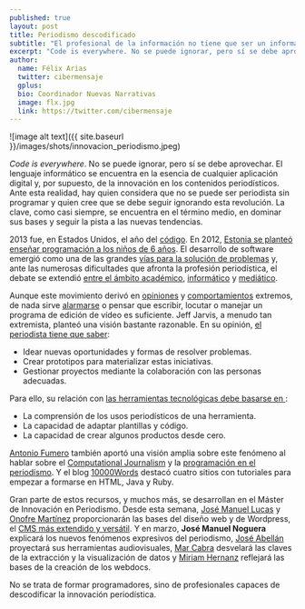 ```yaml
---
published: true
layout: post
title: Periodismo descodificado
subtitle: "El profesional de la información no tiene que ser un informático, pero sí debe conocer las herramientas y sus posibilidades expresivas"
excerpt: "Code is everywhere. No se puede ignorar, pero sí se debe aprovechar. El lenguaje informático se encuentra en la esencia de cualquier aplicación digital y, por supuesto, de la innovación en los contenidos periodísticos. Ante esta realidad, hay quien considera que no se puede ser periodista sin programar y quien cree que se debe seguir ignorando esta revolución. La clave, como casi siempre, se encuentra en el término medio, en dominar sus bases y seguir la pista a las nuevas tendencias."
author:
  name: Félix Arias
  twitter: cibermensaje
  gplus:  
  bio: Coordinador Nuevas Narrativas
  image: flx.jpg
  link: https://twitter.com/cibermensaje
---
```

![image alt text]({{ site.baseurl }}/images/shots/innovacion_periodismo.jpeg)

_Code is everywhere_. No se puede ignorar, pero sí se debe aprovechar. El lenguaje informático se encuentra en la esencia de cualquier aplicación digital y, por supuesto, de la innovación en los contenidos periodísticos. Ante esta realidad, hay quien considera que no se puede ser periodista sin programar y quien cree que se debe seguir ignorando esta revolución. La clave, como casi siempre, se encuentra en el término medio, en dominar sus bases y seguir la pista a las nuevas tendencias.

2013 fue, en Estados Unidos, el año del [código](http://www.codeyear.com/). En 2012, [Estonia se planteó enseñar programación a los niños de 6 años](http://gigaom.com/2012/09/05/estonias-plan-to-get-6-year-olds-coding-is-a-stroke-of-genius/). El desarrollo de software emergió como una de las grandes [vías para la solución de problemas](http://blog.bignerdranch.com/1631-dont-not-learn-how-to-code/) y, ante las numerosas dificultades que afronta la profesión periodística, el debate se extendió [entre el ámbito académico](http://cacm.acm.org/magazines/2011/10/131400-computational-journalism/fulltext#), [informático](http://www.poynter.org/latest-news/mediawire/174132/software-developer-revives-debate-about-whether-journalists-should-learn-to-code/) y [mediático](http://www.mediabistro.com/10000words/debate-journalists-code_b23853).

Aunque este movimiento derivó en [opiniones](https://techcrunch.com/2016/05/10/please-dont-learn-to-code/) y [comportamientos](http://radar.oreilly.com/2012/05/judge-alsup-codes.html) extremos, de nada sirve [alarmarse](http://www.theatlantic.com/education/archive/2013/10/should-journalism-schools-require-reporters-to-learn-code-no/280711/ ) o pensar que escribir, locutar o manejar un programa de edición de vídeo es suficiente. Jeff Jarvis, a menudo tan extremista, planteó una visión bastante razonable. En su opinión, [el periodista tiene que saber](http://buzzmachine.com/2012/06/17/disrupting-journalism-education/):


* Idear nuevas oportunidades y formas de resolver problemas.
* Crear prototipos para materializar estas iniciativas.
* Gestionar proyectos mediante la colaboración con las personas adecuadas.

Para ello, su relación con [las herramientas tecnológicas debe basarse en ](http://www.niemanlab.org/2012/09/jeff-jarvis-heres-a-blueprint-for-radical-innovation-in-journalism-education/):


* La comprensión de los usos periodísticos de una herramienta.
* La capacidad de adaptar plantillas y código.
* La capacidad de crear algunos productos desde cero.


[Antonio Fumero](https://twitter.com/amfumero) también aportó una visión amplia sobre este fenómeno al hablar sobre el [Computational Journalism](http://www.periodismociudadano.com/2011/10/03/computational-journalism-%C2%BFperiodismo-o-informatica/) y la [programación en el periodismo](http://www.periodismociudadano.com/2013/03/04/periodista-y-desarrollador-escribes-o-programas/). Y el blog [10000Words](http://www.mediabistro.com/10000words/4-free-diy-coding-tutorials-for-the-online-journalist_b17374) destacó cuatro sitios con tutoriales para empezar a formarse en HTML, Java y Ruby.

Gran parte de estos recursos, y muchos más, se desarrollan en el Máster de Innovación en Periodismo. Desde esta semana, [José Manuel Lucas](https://twitter.com/jmlweb) y [Onofre Martínez](http://universite.umh.es/profesores/fichaprofesor.asp?NP=124077) proporcionarán las bases del diseño web y de Wordpress, el [CMS más extendido y versátil](http://mip.umh.es/blog/2014/01/27/wordpress-blog/). Y en marzo, **José Manuel Noguera** explicará los nuevos fenómenos expresivos del periodismo, [José Abellán](https://twitter.com/JoseAbellan) proyectará sus herramientas audiovisuales, [Mar Cabra](https://twitter.com/@cabralens) desvelará las claves de la extracción y la visualización de datos y [Miriam Hernanz](https://twitter.com/miriamhernanz) reflejará las bases de la creación de los webdocs.

No se trata de formar programadores, sino de profesionales capaces de descodificar la innovación periodística.